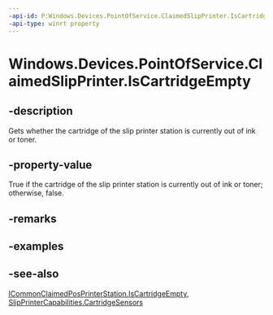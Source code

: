 ```yaml
---
-api-id: P:Windows.Devices.PointOfService.ClaimedSlipPrinter.IsCartridgeEmpty
-api-type: winrt property
---
```


<!-- Property syntax
public bool IsCartridgeEmpty { get; }
-->

# Windows.Devices.PointOfService.ClaimedSlipPrinter.IsCartridgeEmpty

## -description
Gets whether the cartridge of the slip printer station is currently out of ink or toner.

## -property-value
True if the cartridge of the slip printer station is currently out of ink or toner; otherwise, false.

## -remarks

## -examples

## -see-also
[ICommonClaimedPosPrinterStation.IsCartridgeEmpty](icommonclaimedposprinterstation_iscartridgeempty.md), [SlipPrinterCapabilities.CartridgeSensors](slipprintercapabilities_cartridgesensors.md)